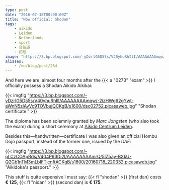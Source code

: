 ```yaml
---
type: post
date: "2016-07-18T00:00:00Z"
title: "Now official: Shodan"
tags:
    - aikido
    - Leiden
    - Netherlands
    - sport
    - 合気道
    - 初段
image: "https://3.bp.blogspot.com/-yDzrlG5D55s/V40yhuRhIlI/AAAAAAAAmqw/-2izHWg62gYwt-aWnN5zlAvVc9TOVbujQCKgB/s1600/dsc02752.picasaweb.jpg"
aliases:
    - /en/blog/post/284
---
```


And here we are, almost four months after the {{< a "0273" "exam" >}} I officially possess a Shodan Aikido Aikikai:

{{< imgfig "https://3.bp.blogspot.com/-yDzrlG5D55s/V40yhuRhIlI/AAAAAAAAmqw/-2izHWg62gYwt-aWnN5zlAvVc9TOVbujQCKgB/s1600/dsc02752.picasaweb.jpg" "Shodan certificate." >}}

The diploma has been solemnly granted by *Marc Jongsten* (who also took the exam) during a short ceremony at [Aikido Centrum Leiden](http://aikidoleiden.nl/).

<!--more-->

Besides this—handwritten—certificate I was also given an official Hombu Dojo passport, instead of the former one, issued by the *DAF*:

{{< imgfig "https://3.bp.blogspot.com/-pLCzCOApBds/V404P93Di2I/AAAAAAAAmrQ/5IZbay-BXkU-Q2Gb1nTM3mLbIFTjcnftACKgB/s1600/20160718_220332.picasaweb.jpg" "Aikidoka's passport." >}}

This stuff is quite expensive I must say: {{< fl "shodan" >}} (first dan) costs **€ 125**, {{< fl "nidan" >}} (second dan) is **€ 175**.
